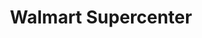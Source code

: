 ---
title: "Walmart Supercenter"
url: /sunrise/walmart-supercenter-west-sunrise-boulevard/
shop: supermarket
---